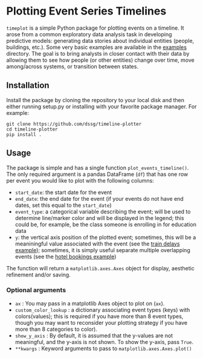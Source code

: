 # Plotting Event Series Timelines

`timeplot` is a simple Python package for plotting events on a timeline. It
arose from a common exploratory data analysis task in developing predictive
models: generating data stories about individual entities (people, buildings,
etc.). Some very basic examples are available in the [examples](examples/)
directory. The goal is to bring analysts in closer contact with their data by
allowing them to see how people (or other entities) change over time, move
among/across systems, or transition between states.

## Installation

Install the package by cloning the repository to your local disk and then
either running setup.py or installing with your favorite package manager. For
example:

```
git clone https://github.com/dssg/timeline-plotter
cd timeline-plotter
pip install .
```

## Usage

The package is simple and has a single function `plot_events_timeline()`. The
only required argument is a pandas DataFrame (`df`) that has one row per event
you would like to plot with the following columns:

  - `start_date`: the start date for the event
  - `end_date`: the end date for the event (if your events do not have end
    dates, set this equal to the `start_date`)
  - `event_type`: a categorical variable describing the event; will be used
        to determine line/marker color and will be displayed in the legend;
        this could be, for example, be the class someone is enrolling in for
        education data
  - `y`: the vertical axis position of the plotted event; sometimes, this will
    be a meaniningful value associated with the event (see the
    [train delays example](examples/train_delays)); sometimes, it is simply
    useful separate multiple overlapping events (see the
    [hotel bookings example](examples/hotel_bookings))

The function will return a `matplotlib.axes.Axes` object for display, aesthetic
refinement and/or saving.

### Optional arguments

- `ax` : You may pass in a matplotlib Axes object to plot on (`ax`).
- `custom_color_lookup` : a dictionary associating event types (keys) with
  colors(values); this is required if you have more than 8 event types, though
  you may want to reconsider your plotting strategy if you have more than 8
  categories to color).
- `show_y_axis` : By default, it is assumed that the y-values are not
  meaningful, and the y-axis is not shown. To show the y-axis, pass `True`.
- `**kwargs` : Keyword arguments to pass to `matplotlib.axes.Axes.plot()`
